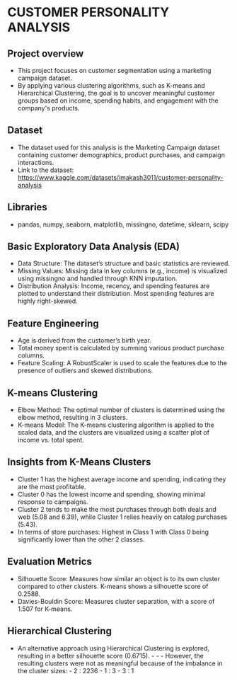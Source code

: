 # CUSTOMER PERSONALITY ANALYSIS

## Project overview
- This project focuses on customer segmentation using a marketing campaign dataset. 
- By applying various clustering algorithms, such as K-means and Hierarchical Clustering, the goal is to uncover meaningful customer groups based on income, spending habits, and engagement with the company's products.

## Dataset
- The dataset used for this analysis is the Marketing Campaign dataset containing customer demographics, product purchases, and campaign interactions.
- Link to the dataset: https://www.kaggle.com/datasets/imakash3011/customer-personality-analysis

## Libraries
- pandas, numpy, seaborn, matplotlib, missingno, datetime, sklearn, scipy

## Basic Exploratory Data Analysis (EDA)
- Data Structure: The dataset’s structure and basic statistics are reviewed.
- Missing Values: Missing data in key columns (e.g., income) is visualized using missingno and handled through KNN imputation.
- Distribution Analysis: Income, recency, and spending features are plotted to understand their distribution. Most spending features are highly right-skewed.

## Feature Engineering
- Age is derived from the customer’s birth year.
- Total money spent is calculated by summing various product purchase columns.
- Feature Scaling: A RobustScaler is used to scale the features due to the presence of outliers and skewed distributions.

## K-means Clustering
- Elbow Method: The optimal number of clusters is determined using the elbow method, resulting in 3 clusters.
- K-means Model: The K-means clustering algorithm is applied to the scaled data, and the clusters are visualized using a scatter plot of income vs. total spent.

## Insights from K-Means Clusters
- Cluster 1 has the highest average income and spending, indicating they are the most profitable.
-  Cluster 0 has the lowest income and spending, showing minimal response to campaigns.
- Cluster 2 tends to make the most purchases through both deals and web (5.08 and 6.39), while Cluster 1 relies heavily on catalog purchases (5.43).
- In terms of store purchases: Highest in Class 1 with Class 0 being significantly lower than the other 2 classes.

## Evaluation Metrics
- Silhouette Score: Measures how similar an object is to its own cluster compared to other clusters. K-means shows a silhouette score of 0.2588.
- Davies-Bouldin Score: Measures cluster separation, with a score of 1.507 for K-means.

## Hierarchical Clustering
- An alternative approach using Hierarchical Clustering is explored, resulting in a better silhouette score (0.6715). - - - However, the resulting clusters were not as meaningful because of the imbalance in the cluster sizes:
               - 2 : 2236
               - 1 : 3
               - 3 : 1

